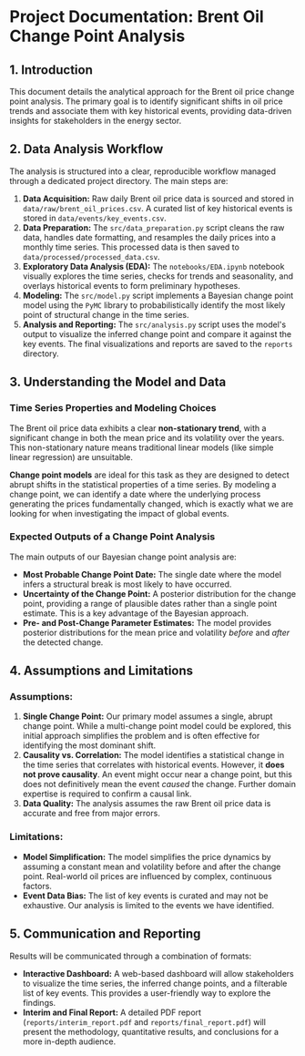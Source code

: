 # Project Documentation: Brent Oil Change Point Analysis

## 1. Introduction

This document details the analytical approach for the Brent oil price change point analysis. The primary goal is to identify significant shifts in oil price trends and associate them with key historical events, providing data-driven insights for stakeholders in the energy sector.

## 2. Data Analysis Workflow

The analysis is structured into a clear, reproducible workflow managed through a dedicated project directory. The main steps are:

1.  **Data Acquisition:** Raw daily Brent oil price data is sourced and stored in `data/raw/brent_oil_prices.csv`. A curated list of key historical events is stored in `data/events/key_events.csv`.
2.  **Data Preparation:** The `src/data_preparation.py` script cleans the raw data, handles date formatting, and resamples the daily prices into a monthly time series. This processed data is then saved to `data/processed/processed_data.csv`.
3.  **Exploratory Data Analysis (EDA):** The `notebooks/EDA.ipynb` notebook visually explores the time series, checks for trends and seasonality, and overlays historical events to form preliminary hypotheses.
4.  **Modeling:** The `src/model.py` script implements a Bayesian change point model using the `PyMC` library to probabilistically identify the most likely point of structural change in the time series.
5.  **Analysis and Reporting:** The `src/analysis.py` script uses the model's output to visualize the inferred change point and compare it against the key events. The final visualizations and reports are saved to the `reports` directory.

## 3. Understanding the Model and Data

### Time Series Properties and Modeling Choices

The Brent oil price data exhibits a clear **non-stationary trend**, with a significant change in both the mean price and its volatility over the years. This non-stationary nature means traditional linear models (like simple linear regression) are unsuitable.

**Change point models** are ideal for this task as they are designed to detect abrupt shifts in the statistical properties of a time series. By modeling a change point, we can identify a date where the underlying process generating the prices fundamentally changed, which is exactly what we are looking for when investigating the impact of global events.

### Expected Outputs of a Change Point Analysis

The main outputs of our Bayesian change point analysis are:

* **Most Probable Change Point Date:** The single date where the model infers a structural break is most likely to have occurred.
* **Uncertainty of the Change Point:** A posterior distribution for the change point, providing a range of plausible dates rather than a single point estimate. This is a key advantage of the Bayesian approach.
* **Pre- and Post-Change Parameter Estimates:** The model provides posterior distributions for the mean price and volatility *before* and *after* the detected change.

## 4. Assumptions and Limitations

### Assumptions:

1.  **Single Change Point:** Our primary model assumes a single, abrupt change point. While a multi-change point model could be explored, this initial approach simplifies the problem and is often effective for identifying the most dominant shift.
2.  **Causality vs. Correlation:** The model identifies a statistical change in the time series that correlates with historical events. However, it **does not prove causality**. An event might occur near a change point, but this does not definitively mean the event *caused* the change. Further domain expertise is required to confirm a causal link.
3.  **Data Quality:** The analysis assumes the raw Brent oil price data is accurate and free from major errors.

### Limitations:

* **Model Simplification:** The model simplifies the price dynamics by assuming a constant mean and volatility before and after the change point. Real-world oil prices are influenced by complex, continuous factors.
* **Event Data Bias:** The list of key events is curated and may not be exhaustive. Our analysis is limited to the events we have identified.

## 5. Communication and Reporting

Results will be communicated through a combination of formats:

* **Interactive Dashboard:** A web-based dashboard will allow stakeholders to visualize the time series, the inferred change points, and a filterable list of key events. This provides a user-friendly way to explore the findings.
* **Interim and Final Report:** A detailed PDF report (`reports/interim_report.pdf` and `reports/final_report.pdf`) will present the methodology, quantitative results, and conclusions for a more in-depth audience.